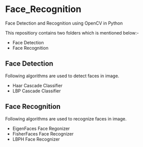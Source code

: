 # Face_Recognition
Face Detection and Recognition using OpenCV in Python

This repositiory contains two folders which is mentioned below:-

- Face Detection
- Face Recognition

## Face Detection

Following algorithms are used to detect faces in image.
- Haar Cascade Classifier
- LBP Cascade Classifier

## Face Recognition
Following algorithms are used to recognize faces in image.
- EigenFaces Face Regonizer
- FisherFaces Face Recognizer
- LBPH Face Recognizer
